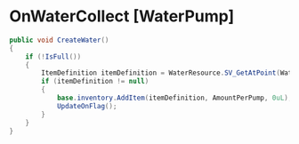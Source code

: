 <Badge type="danger" text="Carbon Compatible"/><Badge type="warning" text="Oxide Compatible"/>
# OnWaterCollect [WaterPump]
```csharp
public void CreateWater()
{
	if (!IsFull())
	{
		ItemDefinition itemDefinition = WaterResource.SV_GetAtPoint(WaterResourceLocation.position);
		if (itemDefinition != null)
		{
			base.inventory.AddItem(itemDefinition, AmountPerPump, 0uL);
			UpdateOnFlag();
		}
	}
}

```
